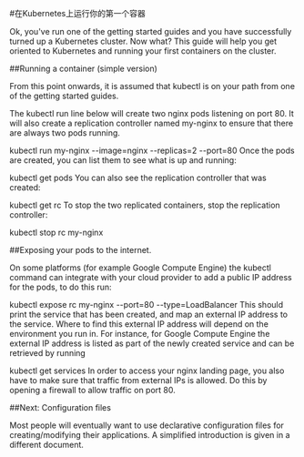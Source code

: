 #在Kubernetes上运行你的第一个容器

Ok, you've run one of the getting started guides and you have successfully turned up a Kubernetes cluster. Now what? This guide will help you get oriented to Kubernetes and running your first containers on the cluster.

##Running a container (simple version)

From this point onwards, it is assumed that kubectl is on your path from one of the getting started guides.

The kubectl run line below will create two nginx pods listening on port 80. It will also create a replication controller named my-nginx to ensure that there are always two pods running.

kubectl run my-nginx --image=nginx --replicas=2 --port=80
Once the pods are created, you can list them to see what is up and running:

kubectl get pods
You can also see the replication controller that was created:

kubectl get rc
To stop the two replicated containers, stop the replication controller:

kubectl stop rc my-nginx

##Exposing your pods to the internet.

On some platforms (for example Google Compute Engine) the kubectl command can integrate with your cloud provider to add a public IP address for the pods, to do this run:

kubectl expose rc my-nginx --port=80 --type=LoadBalancer
This should print the service that has been created, and map an external IP address to the service. Where to find this external IP address will depend on the environment you run in. For instance, for Google Compute Engine the external IP address is listed as part of the newly created service and can be retrieved by running

kubectl get services
In order to access your nginx landing page, you also have to make sure that traffic from external IPs is allowed. Do this by opening a firewall to allow traffic on port 80.

##Next: Configuration files

Most people will eventually want to use declarative configuration files for creating/modifying their applications. A simplified introduction is given in a different document.

